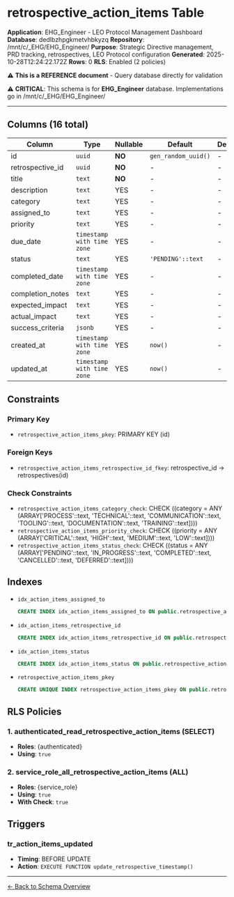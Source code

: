 # retrospective_action_items Table

**Application**: EHG_Engineer - LEO Protocol Management Dashboard
**Database**: dedlbzhpgkmetvhbkyzq
**Repository**: /mnt/c/_EHG/EHG_Engineer/
**Purpose**: Strategic Directive management, PRD tracking, retrospectives, LEO Protocol configuration
**Generated**: 2025-10-28T12:24:22.172Z
**Rows**: 0
**RLS**: Enabled (2 policies)

⚠️ **This is a REFERENCE document** - Query database directly for validation

⚠️ **CRITICAL**: This schema is for **EHG_Engineer** database. Implementations go in /mnt/c/_EHG/EHG_Engineer/

---

## Columns (16 total)

| Column | Type | Nullable | Default | Description |
|--------|------|----------|---------|-------------|
| id | `uuid` | **NO** | `gen_random_uuid()` | - |
| retrospective_id | `uuid` | **NO** | - | - |
| title | `text` | **NO** | - | - |
| description | `text` | YES | - | - |
| category | `text` | YES | - | - |
| assigned_to | `text` | YES | - | - |
| priority | `text` | YES | - | - |
| due_date | `timestamp with time zone` | YES | - | - |
| status | `text` | YES | `'PENDING'::text` | - |
| completed_date | `timestamp with time zone` | YES | - | - |
| completion_notes | `text` | YES | - | - |
| expected_impact | `text` | YES | - | - |
| actual_impact | `text` | YES | - | - |
| success_criteria | `jsonb` | YES | - | - |
| created_at | `timestamp with time zone` | YES | `now()` | - |
| updated_at | `timestamp with time zone` | YES | `now()` | - |

## Constraints

### Primary Key
- `retrospective_action_items_pkey`: PRIMARY KEY (id)

### Foreign Keys
- `retrospective_action_items_retrospective_id_fkey`: retrospective_id → retrospectives(id)

### Check Constraints
- `retrospective_action_items_category_check`: CHECK ((category = ANY (ARRAY['PROCESS'::text, 'TECHNICAL'::text, 'COMMUNICATION'::text, 'TOOLING'::text, 'DOCUMENTATION'::text, 'TRAINING'::text])))
- `retrospective_action_items_priority_check`: CHECK ((priority = ANY (ARRAY['CRITICAL'::text, 'HIGH'::text, 'MEDIUM'::text, 'LOW'::text])))
- `retrospective_action_items_status_check`: CHECK ((status = ANY (ARRAY['PENDING'::text, 'IN_PROGRESS'::text, 'COMPLETED'::text, 'CANCELLED'::text, 'DEFERRED'::text])))

## Indexes

- `idx_action_items_assigned_to`
  ```sql
  CREATE INDEX idx_action_items_assigned_to ON public.retrospective_action_items USING btree (assigned_to)
  ```
- `idx_action_items_retrospective_id`
  ```sql
  CREATE INDEX idx_action_items_retrospective_id ON public.retrospective_action_items USING btree (retrospective_id)
  ```
- `idx_action_items_status`
  ```sql
  CREATE INDEX idx_action_items_status ON public.retrospective_action_items USING btree (status)
  ```
- `retrospective_action_items_pkey`
  ```sql
  CREATE UNIQUE INDEX retrospective_action_items_pkey ON public.retrospective_action_items USING btree (id)
  ```

## RLS Policies

### 1. authenticated_read_retrospective_action_items (SELECT)

- **Roles**: {authenticated}
- **Using**: `true`

### 2. service_role_all_retrospective_action_items (ALL)

- **Roles**: {service_role}
- **Using**: `true`
- **With Check**: `true`

## Triggers

### tr_action_items_updated

- **Timing**: BEFORE UPDATE
- **Action**: `EXECUTE FUNCTION update_retrospective_timestamp()`

---

[← Back to Schema Overview](../database-schema-overview.md)

